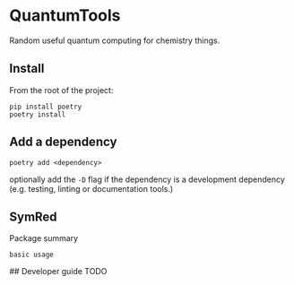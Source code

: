 # QuantumTools
Random useful quantum computing for chemistry things.

## Install
From the root of the project:
```
pip install poetry
poetry install
```

## Add a dependency
```
poetry add <dependency>
```

optionally add the `-D` flag if the dependency is a development dependency (e.g. testing, linting or documentation tools.)

## SymRed

Package summary

```
basic usage
```

## Developer guide
TODO